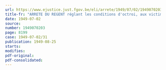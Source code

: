 ```yaml
---
url: https://www.ejustice.just.fgov.be/eli/arrete/1949/07/02/1949070203/justel
title-fr: "ARRETE DU REGENT réglant les conditions d'octroi, aux victimes civiles de la guerre 1949-1945, des subsides prévus au budgets du Ministère de la Sante publique et de la Famille pour les exercices 1948-1949"
date: 1949-07-02
source:
number: 1949070203
page: 8199
case: 1949-07-02/31
publication: 1949-08-25
starts:
modifies:
pdf-original:
pdf-consolidated:
---
```


